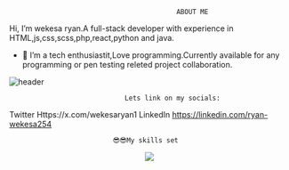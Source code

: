                                               ABOUT ME                                         
  
  

Hi, I’m wekesa ryan.A full-stack developer with experience in HTML,js,css,scss,php,react,python and java.
- 👀 I’m a tech  enthusiastit,Love programming.Currently available for any programming or pen testing releted project collaboration.
  


![header](https://github.com/wekesaryan/wekesaryan/assets/113826742/4784760a-f1d6-4d3e-8b24-8b8f30e2ead9)


                                 Lets link on my socials:
Twitter Https://x.com/wekesaryan1    LinkedIn https://linkedin.com/ryan-wekesa254                                 
                                        
  
  

                    
  

                              😎😎My skills set                                                                                                                                                                                                        
<p align="center">
  <a href="https://skillicons.dev">
    <img src="https://skillicons.dev/icons?i=git,html,css,js,python,java,kubernetes,docker,c,figma" />
  </a>
</p>                    
  
